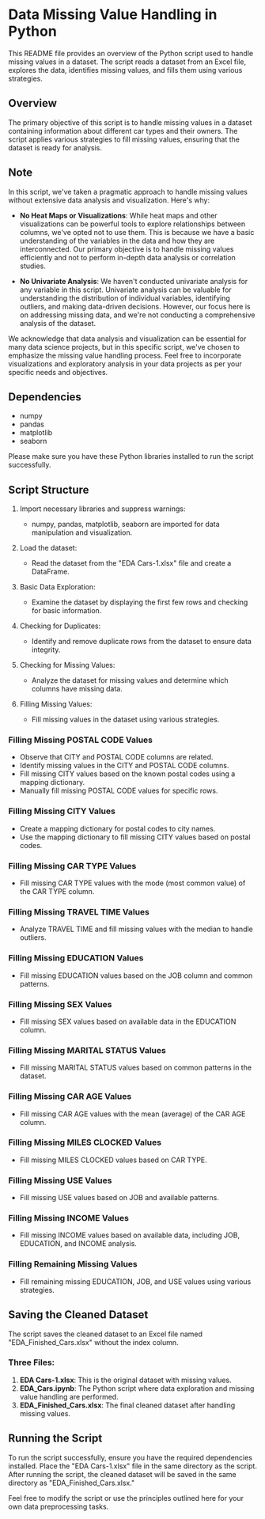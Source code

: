 # Data Missing Value Handling in Python

This README file provides an overview of the Python script used to handle missing values in a dataset. The script reads a dataset from an Excel file, explores the data, identifies missing values, and fills them using various strategies.

## Overview

The primary objective of this script is to handle missing values in a dataset containing information about different car types and their owners. The script applies various strategies to fill missing values, ensuring that the dataset is ready for analysis.

## Note

In this script, we've taken a pragmatic approach to handle missing values without extensive data analysis and visualization. Here's why:

- **No Heat Maps or Visualizations**: While heat maps and other visualizations can be powerful tools to explore relationships between columns, we've opted not to use them. This is because we have a basic understanding of the variables in the data and how they are interconnected. Our primary objective is to handle missing values efficiently and not to perform in-depth data analysis or correlation studies.

- **No Univariate Analysis**: We haven't conducted univariate analysis for any variable in this script. Univariate analysis can be valuable for understanding the distribution of individual variables, identifying outliers, and making data-driven decisions. However, our focus here is on addressing missing data, and we're not conducting a comprehensive analysis of the dataset.

We acknowledge that data analysis and visualization can be essential for many data science projects, but in this specific script, we've chosen to emphasize the missing value handling process. Feel free to incorporate visualizations and exploratory analysis in your data projects as per your specific needs and objectives.

## Dependencies

- numpy
- pandas
- matplotlib
- seaborn

Please make sure you have these Python libraries installed to run the script successfully.

## Script Structure

1. Import necessary libraries and suppress warnings:
   - numpy, pandas, matplotlib, seaborn are imported for data manipulation and visualization.

2. Load the dataset:
   - Read the dataset from the "EDA Cars-1.xlsx" file and create a DataFrame.

3. Basic Data Exploration:
   - Examine the dataset by displaying the first few rows and checking for basic information.

4. Checking for Duplicates:
   - Identify and remove duplicate rows from the dataset to ensure data integrity.

5. Checking for Missing Values:
   - Analyze the dataset for missing values and determine which columns have missing data.

6. Filling Missing Values:
   - Fill missing values in the dataset using various strategies.

### Filling Missing POSTAL CODE Values

- Observe that CITY and POSTAL CODE columns are related.
- Identify missing values in the CITY and POSTAL CODE columns.
- Fill missing CITY values based on the known postal codes using a mapping dictionary.
- Manually fill missing POSTAL CODE values for specific rows.

### Filling Missing CITY Values

- Create a mapping dictionary for postal codes to city names.
- Use the mapping dictionary to fill missing CITY values based on postal codes.

### Filling Missing CAR TYPE Values

- Fill missing CAR TYPE values with the mode (most common value) of the CAR TYPE column.

### Filling Missing TRAVEL TIME Values

- Analyze TRAVEL TIME and fill missing values with the median to handle outliers.

### Filling Missing EDUCATION Values

- Fill missing EDUCATION values based on the JOB column and common patterns.

### Filling Missing SEX Values

- Fill missing SEX values based on available data in the EDUCATION column.

### Filling Missing MARITAL STATUS Values

- Fill missing MARITAL STATUS values based on common patterns in the dataset.

### Filling Missing CAR AGE Values

- Fill missing CAR AGE values with the mean (average) of the CAR AGE column.

### Filling Missing MILES CLOCKED Values

- Fill missing MILES CLOCKED values based on CAR TYPE.

### Filling Missing USE Values

- Fill missing USE values based on JOB and available patterns.

### Filling Missing INCOME Values

- Fill missing INCOME values based on available data, including JOB, EDUCATION, and INCOME analysis.

### Filling Remaining Missing Values

- Fill remaining missing EDUCATION, JOB, and USE values using various strategies.

## Saving the Cleaned Dataset

The script saves the cleaned dataset to an Excel file named "EDA_Finished_Cars.xlsx" without the index column.

### Three Files:

1. **EDA Cars-1.xlsx**: This is the original dataset with missing values.
2. **EDA_Cars.ipynb**: The Python script where data exploration and missing value handling are performed.
3. **EDA_Finished_Cars.xlsx**: The final cleaned dataset after handling missing values.

## Running the Script

To run the script successfully, ensure you have the required dependencies installed. Place the "EDA Cars-1.xlsx" file in the same directory as the script. After running the script, the cleaned dataset will be saved in the same directory as "EDA_Finished_Cars.xlsx."

Feel free to modify the script or use the principles outlined here for your own data preprocessing tasks.
